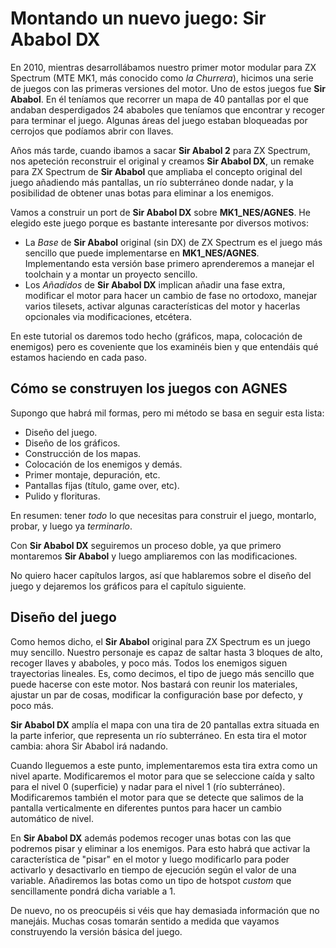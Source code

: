 Montando un nuevo juego: Sir Ababol DX
======================================

En 2010, mientras desarrollábamos nuestro primer motor modular para ZX Spectrum (MTE MK1, más conocido como *la Churrera*), hicimos una serie de juegos con las primeras versiones del motor. Uno de estos juegos fue **Sir Ababol**. En él teníamos que recorrer un mapa de 40 pantallas por el que andaban desperdigados 24 ababoles que teníamos que encontrar y recoger para terminar el juego. Algunas áreas del juego estaban bloqueadas por cerrojos que podíamos abrir con llaves.



Años más tarde, cuando ibamos a sacar **Sir Ababol 2** para ZX Spectrum, nos apeteción reconstruir el original y creamos **Sir Ababol DX**, un remake para ZX Spectrum de **Sir Ababol** que ampliaba el concepto original del juego añadiendo más pantallas, un río subterráneo donde nadar, y la posibilidad de obtener unas botas para eliminar a los enemigos.



Vamos a construir un port de **Sir Ababol DX** sobre **MK1_NES/AGNES**. He elegido este juego porque es bastante interesante por diversos motivos:

- La *Base* de **Sir Ababol** original (sin DX) de ZX Spectrum es el juego más sencillo que puede implementarse en **MK1_NES/AGNES**. Implementando esta versión base primero aprenderemos a manejar el toolchain y a montar un proyecto sencillo.
- Los *Añadidos* de **Sir Ababol DX** implican añadir una fase extra, modificar el motor para hacer un cambio de fase no ortodoxo, manejar varios tilesets, activar algunas características del motor y hacerlas opcionales via modificaciones, etcétera.

En este tutorial os daremos todo hecho (gráficos, mapa, colocación de enemigos) pero es coveniente que los examinéis bien y que entendáis qué estamos haciendo en cada paso.

Cómo se construyen los juegos con AGNES
---------------------------------------

Supongo que habrá mil formas, pero mi método se basa en seguir esta lista:

- Diseño del juego.
- Diseño de los gráficos.
- Construcción de los mapas.
- Colocación de los enemigos y demás.
- Primer montaje, depuración, etc.
- Pantallas fijas (título, game over, etc).
- Pulido y florituras.

En resumen: tener *todo* lo que necesitas para construir el juego, montarlo, probar, y luego ya *terminarlo*.

Con **Sir Ababol DX** seguiremos un proceso doble, ya que primero montaremos **Sir Ababol** y luego ampliaremos con las modificaciones.

No quiero hacer capítulos largos, así que hablaremos sobre el diseño del juego y dejaremos los gráficos para el capítulo siguiente.

Diseño del juego
----------------

Como hemos dicho, el **Sir Ababol** original para ZX Spectrum es un juego muy sencillo. Nuestro personaje es capaz de saltar hasta 3 bloques de alto, recoger llaves y ababoles, y poco más. Todos los enemigos siguen trayectorias lineales. Es, como decimos, el tipo de juego más sencillo que puede hacerse con este motor. Nos bastará con reunir los materiales, ajustar un par de cosas, modificar la configuración base por defecto, y poco más.

**Sir Ababol DX** amplía el mapa con una tira de 20 pantallas extra situada en la parte inferior, que representa un río subterráneo. En esta tira el motor cambia: ahora Sir Ababol irá nadando. 

Cuando lleguemos a este punto, implementaremos esta tira extra como un nivel aparte. Modificaremos el motor para que se seleccione caída y salto para el nivel 0 (superficie) y nadar para el nivel 1 (río subterráneo). Modificaremos también el motor para que se detecte que salimos de la pantalla verticalmente en diferentes puntos para hacer un cambio automático de nivel.

En **Sir Ababol DX** además podemos recoger unas botas con las que podremos pisar y eliminar a los enemigos. Para esto habrá que activar la característica de "pisar" en el motor y luego modificarlo para poder activarlo y desactivarlo en tiempo de ejecución según el valor de una variable. Añadiremos las botas como un tipo de hotspot *custom* que sencillamente pondrá dicha variable a 1.

De nuevo, no os preocupéis si véis que hay demasiada información que no manejáis. Muchas cosas tomarán sentido a medida que vayamos construyendo la versión básica del juego.

